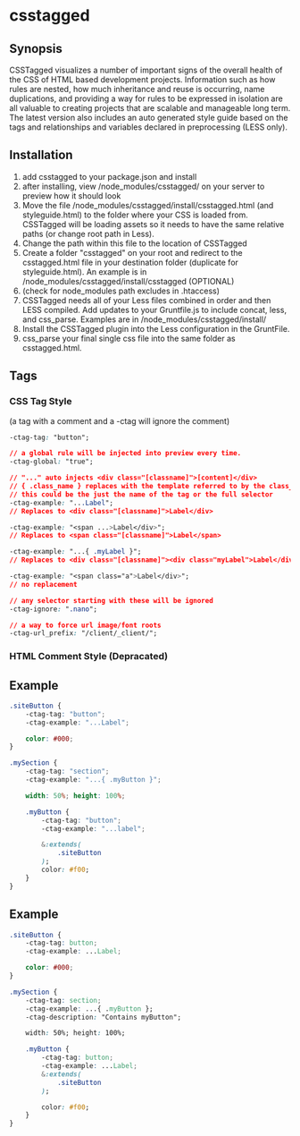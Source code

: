 
# csstagged

## Synopsis

CSSTagged visualizes a number of important signs of the overall health of the CSS of HTML based development projects. Information such as how rules are nested, how much inheritance and reuse is occurring, name duplications, and providing a way for rules to be expressed in isolation are all valuable to creating projects that are scalable and manageable long term. The latest version also includes an auto generated style guide based on the tags and relationships and variables declared in preprocessing (LESS only).


## Installation


1. add csstagged to your package.json and install
2. after installing, view
	/node_modules/csstagged/
	on your server to preview how it should look
3. Move the file /node_modules/csstagged/install/csstagged.html (and styleguide.html) to the folder where your CSS is loaded from. CSSTagged will be loading assets so it needs to have the same relative paths (or change root path in Less).
4. Change the path within this file to the location of CSSTagged
5. Create a folder "csstagged" on your root and redirect to the csstagged.html file in your destination folder (duplicate for styleguide.html). An example is in /node_modules/csstagged/install/csstagged (OPTIONAL)
6. (check for node_modules path excludes in .htaccess)
7. CSSTagged needs all of your Less files combined in order and then LESS compiled.
	Add updates to your Gruntfile.js to include concat, less, and css_parse. Examples are in
	/node_modules/csstagged/install/
8. Install the CSSTagged plugin into the Less configuration in the GruntFile.
9. css_parse your final single css file into the same folder as csstagged.html.

## Tags

### CSS Tag Style
(a tag with a comment and a -ctag will ignore the comment)

```CSS
-ctag-tag: "button";

// a global rule will be injected into preview every time.
-ctag-global: "true";

// "..." auto injects <div class="[classname]">[content]</div>
// { .class_name } replaces with the template referred to by the class_name
// this could be the just the name of the tag or the full selector
-ctag-example: "...Label";
// Replaces to <div class="[classname]">Label</div>

-ctag-example: "<span ...>Label</div>";
// Replaces to <span class="[classname]">Label</span>

-ctag-example: "...{ .myLabel }";
// Replaces to <div class="[classname]"><div class="myLabel">Label</div></div>

-ctag-example: "<span class="a">Label</div>";
// no replacement

// any selector starting with these will be ignored
-ctag-ignore: ".nano";

// a way to force url image/font roots
-ctag-url_prefix: "/client/_client/";
```

### HTML Comment Style (Depracated)

## Example

```CSS
.siteButton {
	-ctag-tag: "button";
	-ctag-example: "...Label";

	color: #000;
}

.mySection {
	-ctag-tag: "section";
	-ctag-example: "...{ .myButton }";

	width: 50%; height: 100%;

	.myButton {
		-ctag-tag: "button";
		-ctag-example: "...label";

		&:extends(
			.siteButton
		);
		color: #f00;
	}
}
```

## Example

```CSS
.siteButton {
	-ctag-tag: button;
	-ctag-example: ...Label;

	color: #000;
}

.mySection {
	-ctag-tag: section;
	-ctag-example: ...{ .myButton };
	-ctag-description: "Contains myButton";

	width: 50%; height: 100%;

	.myButton {
		-ctag-tag: button;
		-ctag-example: ...Label;
		&:extends(
			.siteButton
		);

		color: #f00;
	}
}
```
